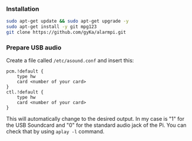### Installation

```sh
sudo apt-get update && sudo apt-get upgrade -y
sudo apt-get install -y git mpg123
git clone https://github.com/gyKa/alarmpi.git
```

### Prepare USB audio

Create a file called `/etc/asound.conf` and insert this:

```
pcm.!default {
    type hw
    card <number of your card>
}
ctl.!default {
    type hw
    card <number of your card>
}
```

This will automatically change to the desired output. In my case <number of your card> is "1" for the USB Soundcard and "0" for the standard audio jack of the Pi. You can check that by using `aplay -l` command.

